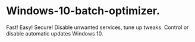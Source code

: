 # Windows-10-batch-optimizer.
Fast! Easy! Secure! Disable unwanted services, tune up tweaks. Control or disable automatic updates Windows 10.
